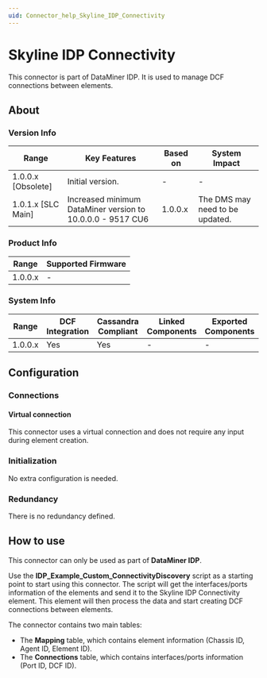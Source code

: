 ```yaml
---
uid: Connector_help_Skyline_IDP_Connectivity
---
```


# Skyline IDP Connectivity

This connector is part of DataMiner IDP. It is used to manage DCF connections between elements.

## About

### Version Info

| Range              | Key Features                                               | Based on | System Impact                   |
|--------------------|------------------------------------------------------------|----------|---------------------------------|
| 1.0.0.x [Obsolete] | Initial version.                                           | -        | -                               |
| 1.0.1.x [SLC Main] | Increased minimum DataMiner version to 10.0.0.0 - 9517 CU6 | 1.0.0.x  | The DMS may need to be updated. |

### Product Info

| Range     | Supported Firmware     |
|-----------|------------------------|
| 1.0.0.x   | -                      |

### System Info

| Range     | DCF Integration     | Cassandra Compliant     | Linked Components     | Exported Components     |
|-----------|---------------------|-------------------------|-----------------------|-------------------------|
| 1.0.0.x   | Yes                 | Yes                     | -                     | -                       |

## Configuration

### Connections

#### Virtual connection

This connector uses a virtual connection and does not require any input during element creation.

### Initialization

No extra configuration is needed.

### Redundancy

There is no redundancy defined.

## How to use

This connector can only be used as part of **DataMiner IDP**.

Use the **IDP_Example_Custom_ConnectivityDiscovery** script as a starting point to start using this connector. The script will get the interfaces/ports information of the elements and send it to the Skyline IDP Connectivity element. This element will then process the data and start creating DCF connections between elements.

The connector contains two main tables:

- The **Mapping** table, which contains element information (Chassis ID, Agent ID, Element ID).
- The **Connections** table, which contains interfaces/ports information (Port ID, DCF ID).
